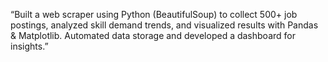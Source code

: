 “Built a web scraper using Python (BeautifulSoup) to collect 500+ job postings, analyzed skill demand trends, and visualized results with Pandas & Matplotlib. Automated data storage and developed a dashboard for insights.”
